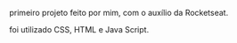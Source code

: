 
<p>
primeiro projeto feito por mim, com o auxílio da Rocketseat. </p>

<p> foi utilizado CSS, HTML e Java Script. </p>

